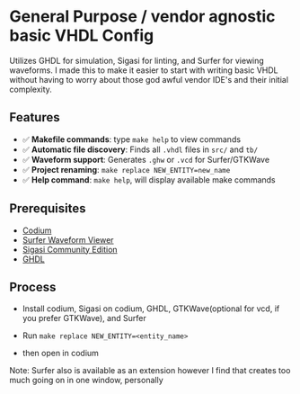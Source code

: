 # General Purpose / vendor agnostic basic VHDL Config 

Utilizes GHDL for simulation, Sigasi for linting, and Surfer for 
viewing waveforms. I made this to make it easier to start with writing 
basic VHDL without having to worry about those god awful vendor IDE's and 
their initial complexity. 

## Features
- ✅ **Makefile commands**: type `make help` to view commands
- ✅ **Automatic file discovery**: Finds all `.vhdl` files in `src/` and `tb/`  
- ✅ **Waveform support**: Generates `.ghw` or `.vcd` for Surfer/GTKWave  
- ✅ **Project renaming**: `make replace NEW_ENTITY=new_name`  
- ✅ **Help command**: `make help`, will display available make commands 

## Prerequisites 

- [Codium](https://vscodium.com/)
- [Surfer Waveform Viewer](https://surfer-project.org/)
- [Sigasi Community Edition](https://www.sigasi.com/)
- [GHDL](https://github.com/ghdl/ghdl)

## Process

- Install codium, Sigasi on codium, GHDL, GTKWave(optional for vcd, if you prefer GTKWave), and Surfer 

- Run `make replace NEW_ENTITY=<entity_name>`

- then open in codium 


Note: Surfer also is available as an extension however I find that creates too much going 
on in one window, personally 
